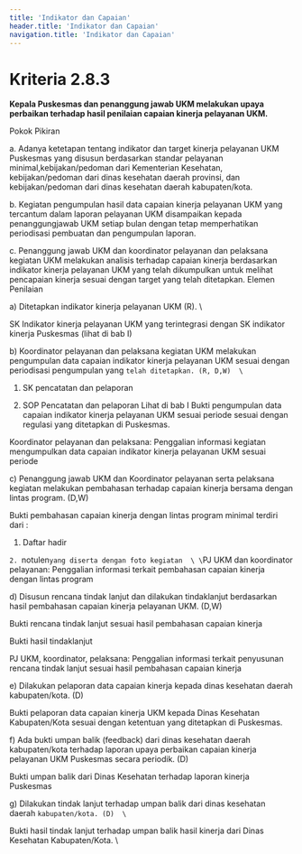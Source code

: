 ```yaml
---
title: 'Indikator dan Capaian'
header.title: 'Indikator dan Capaian'
navigation.title: 'Indikator dan Capaian'
---
```


# Kriteria 2.8.3 
**Kepala Puskesmas dan penanggung jawab UKM melakukan upaya perbaikan terhadap hasil penilaian capaian kinerja pelayanan UKM.** 



Pokok Pikiran 

a. Adanya ketetapan tentang indikator dan target kinerja pelayanan UKM Puskesmas yang disusun berdasarkan standar pelayanan minimal,kebijakan/pedoman dari Kementerian Kesehatan, kebijakan/pedoman dari dinas kesehatan daerah  provinsi, dan kebijakan/pedoman dari dinas kesehatan daerah kabupaten/kota. 

b. Kegiatan pengumpulan hasil data capaian kinerja pelayanan UKM yang tercantum dalam laporan pelayanan UKM  disampaikan kepada penanggungjawab UKM setiap bulan dengan tetap memperhatikan periodisasi pembuatan dan pengumpulan laporan. 

c. Penanggung jawab UKM dan koordinator pelayanan dan pelaksana kegiatan UKM melakukan analisis terhadap capaian kinerja berdasarkan  indikator kinerja pelayanan UKM yang telah dikumpulkan untuk melihat pencapaian kinerja sesuai dengan target yang telah ditetapkan. 
Elemen Penilaian 




 a) Ditetapkan indikator kinerja pelayanan UKM (R).  \




SK Indikator kinerja pelayanan UKM yang terintegrasi dengan SK indikator kinerja Puskesmas (lihat di bab I) 




 b) Koordinator pelayanan dan pelaksana kegiatan UKM melakukan pengumpulan data capaian indikator kinerja pelayanan UKM sesuai dengan periodisasi pengumpulan yang `telah ditetapkan. (R, D,W)  \
`



1. SK pencatatan dan pelaporan 


2. SOP Pencatatan dan pelaporan Lihat di bab I 
Bukti pengumpulan data capaian indikator kinerja pelayanan UKM sesuai periode sesuai dengan regulasi yang ditetapkan di Puskesmas. 
 
Koordinator pelayanan dan pelaksana: Penggalian informasi kegiatan mengumpulkan data capaian indikator kinerja pelayanan UKM sesuai periode 




 c) Penanggung jawab UKM dan Koordinator pelayanan serta pelaksana kegiatan melakukan pembahasan terhadap capaian  kinerja bersama dengan lintas program. (D,W) 



Bukti pembahasan capaian kinerja dengan lintas program minimal terdiri dari : 
1. Daftar hadir 



`2. `notulen` yang diserta dengan foto kegiatan  \
  \
`PJ UKM dan koordinator pelayanan: Penggalian informasi  terkait pembahasan capaian kinerja dengan lintas program


 d) Disusun rencana tindak lanjut dan dilakukan tindaklanjut berdasarkan hasil pembahasan capaian kinerja pelayanan UKM. (D,W) 

Bukti rencana tindak lanjut sesuai hasil pembahasan capaian kinerja 

 

Bukti hasil tindaklanjut

PJ UKM, koordinator, pelaksana: Penggalian informasi  terkait penyusunan rencana tindak lanjut sesuai hasil pembahasan capaian kinerja


 e) Dilakukan pelaporan data capaian kinerja kepada dinas kesehatan daerah kabupaten/kota. (D)

Bukti pelaporan data capaian kinerja UKM kepada Dinas Kesehatan Kabupaten/Kota sesuai dengan ketentuan yang ditetapkan di Puskesmas. 


 f) Ada bukti umpan balik (feedback) dari dinas kesehatan daerah kabupaten/kota  terhadap laporan upaya perbaikan capaian kinerja pelayanan UKM Puskesmas secara periodik. (D)

Bukti umpan balik dari Dinas Kesehatan terhadap laporan kinerja Puskesmas 


 g) Dilakukan tindak lanjut terhadap umpan balik dari dinas kesehatan daerah `kabupaten/kota. (D)  \
`

Bukti hasil tindak lanjut terhadap umpan balik hasil kinerja dari Dinas Kesehatan Kabupaten/Kota.  \
 

